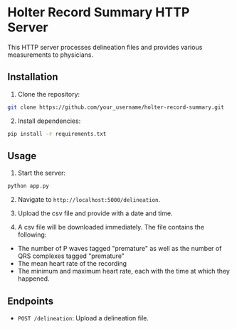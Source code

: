 # Holter Record Summary HTTP Server

This HTTP server processes delineation files and provides various measurements to physicians.

## Installation

1. Clone the repository:
```bash
git clone https://github.com/your_username/holter-record-summary.git
```

2. Install dependencies:
```bash
pip install -r requirements.txt
```

## Usage

1. Start the server:
```bash
python app.py
```

2. Navigate to `http://localhost:5000/delineation`.

3. Upload the csv file and provide with a date and time.

4. A csv file will be downloaded immediately. The file contains the following:
- The number of P waves tagged "premature" as well as the number of QRS complexes tagged "premature"
- The mean heart rate of the recording 
- The minimum and maximum heart rate, each with the time at which they happened. 

## Endpoints

- `POST /delineation`: Upload a delineation file.

